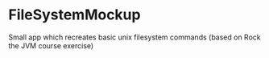 # FileSystemMockup
Small app which recreates basic unix filesystem commands (based on Rock the JVM course exercise)
